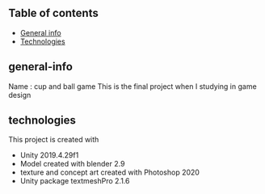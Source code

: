 ## Table of contents
* [General info](#general-info)
* [Technologies](#technologies)
## general-info
Name : cup and ball game
This is the final project when I studying in game design 
## technologies
This project is created with 
* Unity 2019.4.29f1
* Model created with blender 2.9
* texture and concept art created with Photoshop 2020
* Unity package textmeshPro 2.1.6
